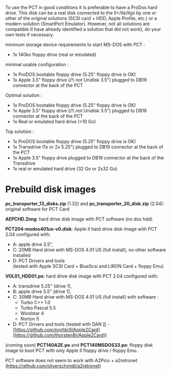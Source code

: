 To use the PCT in good conditions it is preferable to have a ProDos hard drive. This disk can be a real disk connected to the II+/IIe/IIgs by one or other of the original solutions (SCSI card + HDD, Apple Profile, etc.) or a modern solution (SmartPort Emulator). However, not all solutions are compatible (I have already identified a solution that did not work), do your own tests if necessary.  

minimum storage device requirements to start MS-DOS with PCT :
- 1x 140ko floppy drive (real or emulated)

minimal usable configuration :
- 1x ProDOS bootable floppy drive (5.25" floppy drive is OK)
- 1x Apple 3.5" floppy drive (/!\ not Unidisk 3.5") plugged to DB19 connector at the back of the PCT

Optimal solution :
- 1x ProDOS bootable floppy drive (5.25" floppy drive is OK)
- 1x Apple 3.5" floppy drive (/!\ not Unidisk 3.5") plugged to DB19 connector at the back of the PCT
- 1x Real or emulated hard drive (>10 Go)

Top solution :
- 1x ProDOS bootable floppy drive (5.25" floppy drive is OK)
- 1x Transdrive (1x or 2x 5.25") plugged to DB19 connector at the back of the PCT
- 1x Apple 3.5" floppy drive plugged to DB19 connector at the back of the Transdrive
- 1x real or emulated hard drive (32 Go or 2x32 Go)

# Prebuild disk images

**pc_transporter_13_disks.zip** (1.32) and **pc_transporter_20_disk.zip** (2.04): original software for PCT Card  

**AEPCHD.2img**: hard drive disk image with PCT software (no dos hdd)  

**PCT204-msdos401us-v0.disk**: Apple II hard drive disk image with PCT 2.04 configured with:  
- A: apple drive 3.5",  
- C: 20MB Hard drive with MS-DOS 4.01 US (full install), no other software installed
- D: PCT Drivers and tools  
(tested with Apple SCSI Card + BlueScsi and LIRON Card + floppy Emu)

**VOL01_HDD01.po**: hard drive disk image with PCT 2.04 configured with:  
- A: transdrive 5.25" (drive 1),
- B: apple drive 3.5" (drive 1),
- C: 30MB Hard drive with MS-DOS 4.01 US (full install) with software :
  - Turbo C++ 1.0
  - Turbo Pascal 5.5
  - Wordstar 4
  - Norton 5
- D: PCT Drivers and tools
(tested with DAN ][ - [https://github.com/profdc9/Apple2Card](https://github.com/thorstenBr/Apple2Card))  

(coming soon) **PCT140A2E.po** and **PCT140MSDOS33.po**: floppy disk image to boot PCT with only Apple II floppy drive / floppy Emu.  

PCT software does not seem to work with A2Pico + a2retronet (https://github.com/oliverschmidt/a2retronet)
